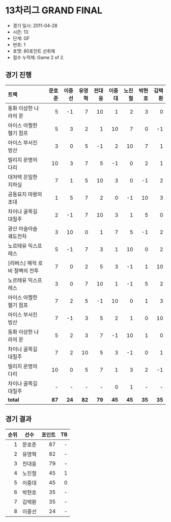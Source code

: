 # 13차리그 GRAND FINAL

- 경기 일시: 2011-04-28
- 시즌: 13
- 단계: GF
- 번호: 1
- 포맷: 80포인트 선취제
- 점수 누적제: Game 2 of 2.





## 경기 진행

| 트랙 | 문호준 | 이중선 | 유영혁 | 전대웅 | 이중대 | 노진철 | 박현호 | 김택환 |
|:---|---:|---:|---:|---:|---:|---:|---:|---:|
| 동화 이상한 나라의 문 | 5 | -1 | 7 | 10 | 1 | 2 | 3 | 0 |
| 아이스 아찔한 헬기 점프 | 5 | 3 | 2 | 1 | 10 | 7 | 0 | -1 |
| 아이스 부서진 빙산 | 3 | 0 | 5 | -1 | 2 | 10 | 7 | 1 |
| 빌리지 운명의 다리 | 10 | 3 | 7 | 5 | -1 | 0 | 2 | 1 |
| 대저택 은밀한 지하실 | 7 | 1 | 5 | 10 | 3 | 0 | -1 | 2 |
| 공동묘지 마왕의 초대 | 1 | 5 | 7 | 2 | 0 | -1 | 10 | 3 |
| 차이나 골목길 대질주 | 2 | -1 | 7 | 10 | 3 | 1 | 5 | 0 |
| 광산 아슬아슬 궤도전차 | 3 | 10 | 0 | 1 | 7 | 5 | -1 | 2 |
| 노르테유 익스프레스 | 5 | -1 | 7 | 3 | 1 | 10 | 0 | 2 |
| [리버스] 해적 로비 절벽의 전투 | 7 | 0 | 2 | 5 | 3 | -1 | 1 | 10 |
| 노르테유 익스프레스 | 3 | 0 | 7 | 10 | 1 | -1 | 5 | 2 |
| 아이스 아찔한 헬기 점프 | 7 | 2 | 5 | -1 | 10 | 0 | 1 | 3 |
| 아이스 부서진 빙산 | 7 | -1 | 3 | 5 | 2 | 1 | 0 | 10 |
| 동화 이상한 나라의 문 | 5 | 2 | 3 | 7 | -1 | 10 | 1 | 0 |
| 차이나 골목길 대질주 | 7 | 2 | 10 | 5 | 3 | -1 | 0 | 1 |
| 빌리지 운명의 다리 | 10 | 0 | 5 | 7 | 1 | 3 | 2 | -1 |
| 차이나 골목길 대질주 | - | - | - | - | 0 | 1 | - | - |
| __total__ | __87__ | __24__ | __82__ | __79__ | __45__ | __45__ | __35__ | __35__ |




## 경기 결과

| 순위 | 선수 | 포인트 | TB |
|---:|:---:|---:|---:|
| 1 | 문호준 | 87 | - |
| 2 | 유영혁 | 82 | - |
| 3 | 전대웅 | 79 | - |
| 4 | 노진철 | 45 | 1 |
| 5 | 이중대 | 45 | 0 |
| 6 | 박현호 | 35 | - |
| 7 | 김택환 | 35 | - |
| 8 | 이중선 | 24 | - |

